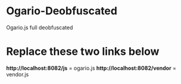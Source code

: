 # Ogario-Deobfuscated
Ogario.js full deobfuscated 

<h1>Replace these two links below</h1>
<strong>http://localhost:8082/js</strong> = ogario.js
<strong>http://localhost:8082/vendor</strong> = vendor.js
